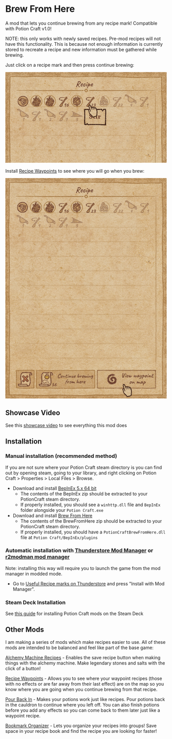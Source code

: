 # Brew From Here

A mod that lets you continue brewing from any recipe mark! Compatible with Potion Craft v1.0!

NOTE: this only works with newly saved recipes. Pre-mod recipes will not have this functionality. This is because not enough information is currently stored to recreate a recipe and new information must be gathered while brewing.

Just click on a recipe mark and then press continue brewing:

![image](https://github.com/AndrewFahlgren/PotionCraftUsefulRecipeMarks/blob/master/Images/BrewFromHere_Icon.PNG?raw=true)

Install [Recipe Waypoints](https://github.com/AndrewFahlgren/PotionCraftRecipeWaypoints) to see where you will go when you brew:

![image](https://github.com/AndrewFahlgren/PotionCraftUsefulRecipeMarks/blob/master/Images/BrewFromHere_UseRecipeWaypoints.PNG?raw=true)


## Showcase Video
See this [showcase video](https://youtu.be/ZsfVE3ipVTc) to see everything this mod does

## Installation

### Manual installation (recommended method)

If you are not sure where your Potion Craft steam directory is you can find out by opening steam, going to your library, and right clicking on Potion Craft > Properties > Local Files > Browse.

- Download and install [BepInEx 5.x 64 bit](https://github.com/BepInEx/BepInEx/releases/latest)
  - The contents of the BepInEx zip should be extracted to your PotionCraft steam directory.
  - If properly installed, you should see a `winhttp.dll` file and `BepInEx` folder alongside your `Potion Craft.exe`
- Download and install [Brew From Here](https://github.com/AndrewFahlgren/PotionCraftUsefulRecipeMarks/releases/latest/)
  - The contents of the BrewFromHere zip should be extracted to your PotionCraft steam directory.
  - If properly installed, you should have a `PotionCraftBrewFromHere.dll` file at `Potion Craft/BepInEx/plugins`
  
### Automatic installation with [Thunderstore Mod Manager](https://www.overwolf.com/app/Thunderstore-Thunderstore_Mod_Manager) or [r2modman mod manager](https://thunderstore.io/package/ebkr/r2modman/)

Note: installing this way will require you to launch the game from the mod manager in modded mode.

- Go to [Useful Recipe marks on Thunderstore](https://potion-craft.thunderstore.io/package/AndrewFahlgren/Useful_Recipe_Marks/) and press "Install with Mod Manager".

### Steam Deck Installation
See [this guide](https://docs.google.com/document/d/1Y3PDeMaffkh7x4U3j46YZ9K6AhM2EvRF9v3mAGBFzW4) for installing Potion Craft mods on the Steam Deck

## Other Mods

I am making a series of mods which make recipes easier to use. All of these mods are intended to be balanced and feel like part of the base game:

[Alchemy Machine Recipes](https://github.com/AndrewFahlgren/PotionCraftAlchemyMachineRecipes) - Enables the save recipe button when making things with the alchemy machine. Make legendary stones and salts with the click of a button!

[Recipe Waypoints](https://github.com/AndrewFahlgren/PotionCraftRecipeWaypoints) - Allows you to see where your waypoint recipes (those with no effects or are far away from their last effect) are on the map so you know where you are going when you continue brewing from that recipe.

[Pour Back In](https://github.com/AndrewFahlgren/PotionCraftPourBackIn) - Makes your potions work just like recipes. Pour potions back in the cauldron to continue where you left off. You can also finish potions before you add any effects so you can come back to them later just like a waypoint recipe.

[Bookmark Organizer](https://github.com/AndrewFahlgren/PotionCraftBookmarkOrganizer) - Lets you organize your recipes into groups! Save space in your recipe book and find the recipe you are looking for faster!
